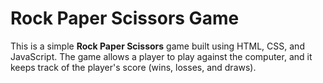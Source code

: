 # Rock Paper Scissors Game

This is a simple **Rock Paper Scissors** game built using HTML, CSS, and JavaScript. The game allows a player to play against the computer, and it keeps track of the player's score (wins, losses, and draws).
